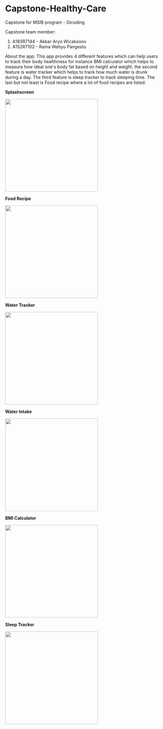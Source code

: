 # Capstone-Healthy-Care
Capstone for MSIB program - Dicoding

Capstone team member:
1. A183R7144 - Akbar Aryo Wicaksono
2. A152R7102 - Rama Wahyu Pangestu

About the app:
This app provides 4 different features which can help users to track their body healthiness for instance BMI calculator which helps to measure how ideal one's body fat based on height and weight. the second feature is water tracker which helps to track how much water is drunk during a day. The third feature is sleep tracker to track sleeping time. The last but not least is Food recipe where a lot of food recipes are listed.

**Splashscreen**

<img src="/screenshots/splashscreen.jpeg" width="300">

**Food Recipe**

<img src="/screenshots/food recipe.jpeg" width="300">

**Water Tracker**

<img src="/screenshots/water tracker.jpeg" width="300">

**Water Intake**

<img src="/screenshots/water intake.jpeg" width="300">

**BMI Calculator**

<img src="/screenshots/bmicalc.jpeg" width="300">

**Sleep Tracker**

<img src="/screenshots/sleep tracker.jpeg" width="300">

